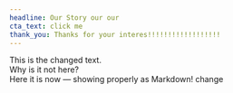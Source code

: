 ```yaml
---
headline: Our Story our our
cta_text: click me
thank_you: Thanks for your interes!!!!!!!!!!!!!!!!!!
---
```

This is the changed text.\
Why is it not here?\
Here it is now — showing properly as Markdown! change